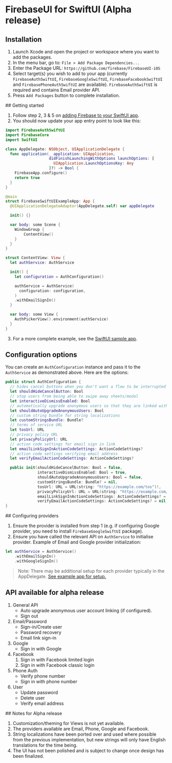 # FirebaseUI for SwiftUI (Alpha release)

## Installation

1. Launch Xcode and open the project or workspace where you want to add the packages.
2. In the menu bar, go to: `File > Add Package Dependencies...`
3. Enter the Package URL: `https://github.com/firebase/FirebaseUI-iOS`
4. Select target(s) you wish to add to your app (currently `FirebaseAuthSwiftUI`, `FirebaseGoogleSwiftUI`, `FirebaseFacebookSwiftUI` and `FirebasePhoneAuthSwiftUI` are available). `FirebaseAuthSwiftUI` is required and contains Email provider API.
5. Press `Add Packages` button to complete installation.


## Getting started

1. Follow step 2, 3 & 5 on [adding Firebase to your SwiftUI app](https://firebase.google.com/docs/ios/setup).
2. You should now update your app entry point to look like this:

```swift
import FirebaseAuthSwiftUI
import FirebaseCore
import SwiftUI

class AppDelegate: NSObject, UIApplicationDelegate {
  func application(_ application: UIApplication,
                   didFinishLaunchingWithOptions launchOptions: [
                     UIApplication.LaunchOptionsKey: Any
                   ]?) -> Bool {
    FirebaseApp.configure()
    return true
  }
}

@main
struct FirebaseSwiftUIExampleApp: App {
  @UIApplicationDelegateAdaptor(AppDelegate.self) var appDelegate

  init() {}

  var body: some Scene {
    WindowGroup {
        ContentView()
    }
  }
}

struct ContentView: View {
  let authService: AuthService

  init() {
    let configuration = AuthConfiguration()

    authService = AuthService(
      configuration: configuration,
    )
    .withEmailSignIn()
  }

  var body: some View {
    AuthPickerView().environment(authService)
  }
}
```

3. For a more complete example, see the [SwiftUI sample app](https://github.com/firebase/FirebaseUI-iOS/tree/main/samples/swiftui/FirebaseSwiftUIExample).

## Configuration options

You can create an `AuthConfiguration` instance and pass it to the `AuthService` as demonstrated above. Here are the options:

```swift
public struct AuthConfiguration {
  // hides cancel buttons when you don't want a flow to be interrupted
  let shouldHideCancelButton: Bool
  // stop users from being able to swipe away sheets/modal
  let interactiveDismissEnabled: Bool
  // automatically upgrade anonymous users so that they are linked with account being used to sign-in
  let shouldAutoUpgradeAnonymousUsers: Bool
  // custom string bundle for string localizations
  let customStringsBundle: Bundle?
  // terms of service URL
  let tosUrl: URL
  // privacy policy URL
  let privacyPolicyUrl: URL
  // action code settings for email sign in link
  let emailLinkSignInActionCodeSettings: ActionCodeSettings?
  // action code settings verifying email address
  let verifyEmailActionCodeSettings: ActionCodeSettings?

  public init(shouldHideCancelButton: Bool = false,
              interactiveDismissEnabled: Bool = true,
              shouldAutoUpgradeAnonymousUsers: Bool = false,
              customStringsBundle: Bundle? = nil,
              tosUrl: URL = URL(string: "https://example.com/tos")!,
              privacyPolicyUrl: URL = URL(string: "https://example.com/privacy")!,
              emailLinkSignInActionCodeSettings: ActionCodeSettings? = nil,
              verifyEmailActionCodeSettings: ActionCodeSettings? = nil)
}
```

## Configuring providers

1. Ensure the provider is installed from step 1 (e.g. if configuring Google provider, you need to install `FirebaseGoogleSwiftUI` package).
2. Ensure you have called the relevant API on `AuthService` to initialise provider. Example of Email and Google provider initialization:

```swift
let authService = AuthService()
    .withEmailSignIn()
    .withGoogleSignIn()
```

> Note: There may be additional setup for each provider typically in the AppDelegate. [See example app for setup.](https://github.com/firebase/FirebaseUI-iOS/tree/main/samples/swiftui/FirebaseSwiftUIExample) 


## API available for alpha release
1. General API
   - Auto upgrade anonymous user account linking (if configured).
   - Sign out
2. Email/Password
   - Sign-in/Create user
   - Password recovery
   - Email link sign-in
3. Google
   - Sign in with Google
4. Facebook
   1. Sign in with Facebook limited login
   2. Sign in with Facebook classic login 
5. Phone Auth
   - Verify phone number
   - Sign in with phone number 
6. User
   - Update password
   - Delete user
   - Verify email address

## Notes for Alpha release
1. Customization/theming for Views is not yet available.
2. The providers available are Email, Phone, Google and Facebook.
3. String localizations have been ported over and used where possible from the previous implementation, but new strings will only have English translations for the time being.
4. The UI has not been polished and is subject to change once design has been finalized.
